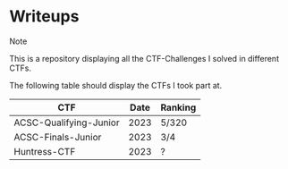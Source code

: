 # Writeups
> [!NOTE]
> This is a repository displaying all the CTF-Challenges I solved in different CTFs. 
>
> The following table should display the CTFs I took part at.

| CTF | Date | Ranking |
| ------------- | ------------- | ----- |
| ACSC-Qualifying-Junior | 2023 | 5/320 |
| ACSC-Finals-Junior | 2023 | 3/4 |
| Huntress-CTF | 2023 | ? |
